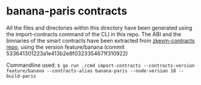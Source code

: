 # banana-paris contracts

All the files and directories within this directory have been generated using the import-contracts command of the CLI in this repo.
The ABI and the binnaries of the smart contracts have been extracted from [zkevm-contracts repo](https://github.com/0xPolygonHermez/zkevm-contracts), using the version feature/banana (commit 533641301223a1e413b2e8f0323354671f310922)

Commandline used: ` $ go run ./cmd import-contracts --contracts-version feature/banana --contracts-alias banana-paris --node-version 18 --build-paris `

